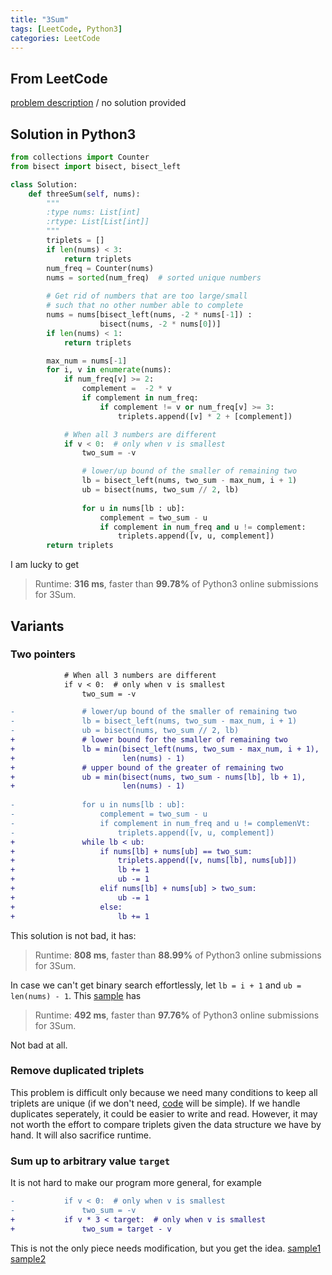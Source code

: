```yaml
---
title: "3Sum"
tags: [LeetCode, Python3]
categories: LeetCode
---
```


## From LeetCode
[problem description](https://leetcode.com/problems/3sum/)
/
no solution provided

## Solution in Python3
```python
from collections import Counter
from bisect import bisect, bisect_left

class Solution:
    def threeSum(self, nums):
        """
        :type nums: List[int]
        :rtype: List[List[int]]
        """
        triplets = []
        if len(nums) < 3:
            return triplets
        num_freq = Counter(nums)
        nums = sorted(num_freq)  # sorted unique numbers
        
        # Get rid of numbers that are too large/small
        # such that no other number able to complete
        nums = nums[bisect_left(nums, -2 * nums[-1]) :
                    bisect(nums, -2 * nums[0])]
        if len(nums) < 1:
            return triplets

        max_num = nums[-1]
        for i, v in enumerate(nums):
            if num_freq[v] >= 2:
                complement =  -2 * v
                if complement in num_freq:
                    if complement != v or num_freq[v] >= 3:
                        triplets.append([v] * 2 + [complement])

            # When all 3 numbers are different
            if v < 0:  # only when v is smallest
                two_sum = -v

                # lower/up bound of the smaller of remaining two
                lb = bisect_left(nums, two_sum - max_num, i + 1)
                ub = bisect(nums, two_sum // 2, lb)
                       
                for u in nums[lb : ub]:
                    complement = two_sum - u
                    if complement in num_freq and u != complement:
                        triplets.append([v, u, complement])
        return triplets
```
I am lucky to get
> Runtime: **316 ms**, faster than **99.78%** of Python3 online submissions for 3Sum.

## Variants

### Two pointers
```diff
            # When all 3 numbers are different
            if v < 0:  # only when v is smallest
                two_sum = -v

-               # lower/up bound of the smaller of remaining two
-               lb = bisect_left(nums, two_sum - max_num, i + 1)
-               ub = bisect(nums, two_sum // 2, lb)
+               # lower bound for the smaller of remaining two
+               lb = min(bisect_left(nums, two_sum - max_num, i + 1),
+                        len(nums) - 1)
+               # upper bound of the greater of remaining two
+               ub = min(bisect(nums, two_sum - nums[lb], lb + 1),
+                        len(nums) - 1)
                      
-               for u in nums[lb : ub]:
-                   complement = two_sum - u
-                   if complement in num_freq and u != complemenVt:
-                       triplets.append([v, u, complement])                      
+               while lb < ub:
+                   if nums[lb] + nums[ub] == two_sum:
+                       triplets.append([v, nums[lb], nums[ub]])
+                       lb += 1
+                       ub -= 1
+                   elif nums[lb] + nums[ub] > two_sum:
+                       ub -= 1
+                   else:
+                       lb += 1

```
This solution is not bad, it has:
> Runtime: **808 ms**, faster than **88.99%** of Python3 online submissions for 3Sum.

In case we can't get binary search effortlessly, let `lb = i + 1` and `ub = len(nums) - 1`. This [sample][3sum-counter-arbi-sum] has
> Runtime: **492 ms**, faster than **97.76%** of Python3 online submissions for 3Sum.

Not bad at all.

### Remove duplicated triplets
This problem is difficult only because we need many conditions to keep all triplets are unique (if we don't need, [code](https://github.com/SYGong/leetcode/blob/23ad10e2549bb2e33e502d43a3b00c7dc40d5544/3sum.py) will be simple). If we handle duplicates seperately, it could be easier to write and read. However, it may not worth the effort to compare triplets given the data structure we have by hand. It will also sacrifice runtime.

### Sum up to arbitrary value `target`
It is not hard to make our program more general, for example
```diff
-           if v < 0:  # only when v is smallest
-               two_sum = -v
+           if v * 3 < target:  # only when v is smallest
+               two_sum = target - v
```
This is not the only piece needs modification, but you get the idea. [sample1][3sum-counter-arbi-sum] [sample2](https://www.geeksforgeeks.org/unique-triplets-sum-given-value/)

[3sum-counter-arbi-sum]: (https://github.com/SYGong/leetcode/blob/58a21028312b8136ea6ddd506ed36ae53a7d1025/3sum.py)